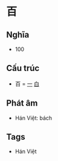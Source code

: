 # 百

## Nghĩa

* 100

## Cấu trúc
* 百 = [一](一.md) [白](白.md)

## Phát âm

* Hán Việt: bách

## Tags
* Hán Việt

<script>window.HANZI_FIELD='百';</script>
